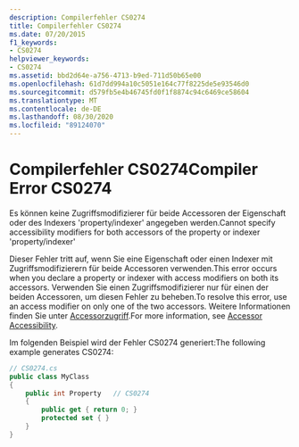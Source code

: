 ```yaml
---
description: Compilerfehler CS0274
title: Compilerfehler CS0274
ms.date: 07/20/2015
f1_keywords:
- CS0274
helpviewer_keywords:
- CS0274
ms.assetid: bbd2d64e-a756-4713-b9ed-711d50b65e00
ms.openlocfilehash: 61d7dd994a10c5051e164c77f8225de5e93546d0
ms.sourcegitcommit: d579fb5e4b46745fd0f1f8874c94c6469ce58604
ms.translationtype: MT
ms.contentlocale: de-DE
ms.lasthandoff: 08/30/2020
ms.locfileid: "89124070"
---
```

# <a name="compiler-error-cs0274"></a><span data-ttu-id="d61de-103">Compilerfehler CS0274</span><span class="sxs-lookup"><span data-stu-id="d61de-103">Compiler Error CS0274</span></span>
<span data-ttu-id="d61de-104">Es können keine Zugriffsmodifizierer für beide Accessoren der Eigenschaft oder des Indexers 'property/indexer' angegeben werden.</span><span class="sxs-lookup"><span data-stu-id="d61de-104">Cannot specify accessibility modifiers for both accessors of the property or indexer 'property/indexer'</span></span>  
  
 <span data-ttu-id="d61de-105">Dieser Fehler tritt auf, wenn Sie eine Eigenschaft oder einen Indexer mit Zugriffsmodifizierern für beide Accessoren verwenden.</span><span class="sxs-lookup"><span data-stu-id="d61de-105">This error occurs when you declare a property or indexer with access modifiers on both its accessors.</span></span> <span data-ttu-id="d61de-106">Verwenden Sie einen Zugriffsmodifizierer nur für einen der beiden Accessoren, um diesen Fehler zu beheben.</span><span class="sxs-lookup"><span data-stu-id="d61de-106">To resolve this error, use an access modifier on only one of the two accessors.</span></span> <span data-ttu-id="d61de-107">Weitere Informationen finden Sie unter [Accessorzugriff](../programming-guide/classes-and-structs/restricting-accessor-accessibility.md).</span><span class="sxs-lookup"><span data-stu-id="d61de-107">For more information, see [Accessor Accessibility](../programming-guide/classes-and-structs/restricting-accessor-accessibility.md).</span></span>  
  
 <span data-ttu-id="d61de-108">Im folgenden Beispiel wird der Fehler CS0274 generiert:</span><span class="sxs-lookup"><span data-stu-id="d61de-108">The following example generates CS0274:</span></span>  
  
```csharp  
// CS0274.cs  
public class MyClass  
{  
    public int Property   // CS0274  
    {  
        public get { return 0; }  
        protected set { }  
    }  
}  
```
